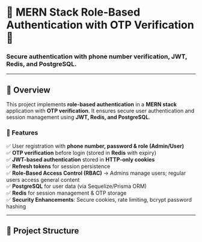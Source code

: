 # **📌 MERN Stack Role-Based Authentication with OTP Verification** 🚀

### **Secure authentication with phone number verification, JWT, Redis, and PostgreSQL.**

---

## **📖 Overview**

This project implements **role-based authentication** in a **MERN stack** application with **OTP verification**. It ensures secure user authentication and session management using **JWT, Redis, and PostgreSQL**.

### **🔹 Features**

✅ User registration with **phone number, password & role (Admin/User)**  
✅ **OTP verification** before login (stored in **Redis** with expiry)  
✅ **JWT-based authentication** stored in **HTTP-only cookies**  
✅ **Refresh tokens** for session persistence  
✅ **Role-Based Access Control (RBAC)** → Admins manage users; regular users access general content  
✅ **PostgreSQL** for user data (via Sequelize/Prisma ORM)  
✅ **Redis** for session management & OTP storage  
✅ **Security Enhancements**: Secure cookies, rate limiting, bcrypt password hashing

---

## **📂 Project Structure**
